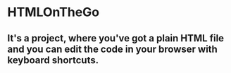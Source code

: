 # HTMLOnTheGo
## It's a project, where you've got a plain HTML file and you can edit the code in your browser with keyboard shortcuts.

